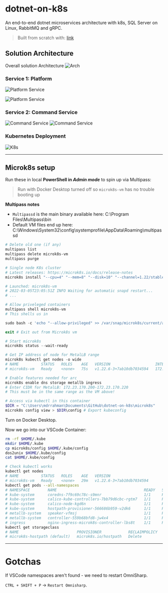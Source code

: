# dotnet-on-k8s
An end-to-end dotnet microservices architecture with k8s, SQL Server on Linux, RabbitMQ and gRPC.

> Built from scratch with: [link](https://www.youtube.com/watch?v=DgVjEo3OGBI)

## Solution Architecture

Overall solution Architecture
![Arch](_images/1.png)

### Service 1: Platform

![Platform Service](_images/4.png)

![Platform Service](_images/2.png)

### Service 2: Command Service

![Command Service](_images/5.png)
![Command Service](_images/3.png)

### Kubernetes Deployment
![K8s](_images/6.png)

---

## Microk8s setup

Run these in local **PowerShell in _Admin mode_** to spin up via Multipass:

> Run with Docker Desktop turned off so `microk8s-vm` has no trouble booting up

**Multipass notes**
* `Multipassd` is the main binary available here: C:\Program Files\Multipass\bin
* Default VM files end up here: C:\Windows\System32\config\systemprofile\AppData\Roaming\multipassd


```PowerShell
# Delete old one (if any)
multipass list
multipass delete microk8s-vm
multipass purge

# Single node K8s cluster
# Latest releases: https://microk8s.io/docs/release-notes
microk8s install "--cpu=4" "--mem=8" "--disk=10" "--channel=1.22/stable" -y

# Launched: microk8s-vm
# 2022-03-05T23:05:51Z INFO Waiting for automatic snapd restart...
# ...

# Allow priveleged containers
multipass shell microk8s-vm
# This shells us in

sudo bash -c 'echo "--allow-privileged" >> /var/snap/microk8s/current/args/kube-apiserver'

exit # Exit out from Microk8s vm

# Start microk8s
microk8s status --wait-ready

# Get IP address of node for MetalLB range
microk8s kubectl get nodes -o wide
# NAME          STATUS   ROLES    AGE   VERSION                    INTERNAL-IP      EXTERNAL-IP   OS-IMAGE             KERNEL-VERSION       CONTAINER-RUNTIME
# microk8s-vm   Ready    <none>   75s   v1.22.6-3+7ab10db7034594   172.23.170.128      <none>        Ubuntu 18.04.6 LTS   4.15.0-169-generic   containerd://1.5.2

# Enable features needed for arc
microk8s enable dns storage metallb ingress
# Enter CIDR for MetalLB: 172.23.170.200-172.23.170.220
# This must be in the same range as the VM above!

# Access via kubectl in this container
$DIR = "C:\Users\mdrrahman\Documents\GitHub\dotnet-on-k8s\microk8s"
microk8s config view > $DIR\config # Export kubeconfig
```

Turn on Docker Desktop.

Now we go into our VSCode Container:

```bash
rm -rf $HOME/.kube
mkdir $HOME/.kube
cp microk8s/config $HOME/.kube/config
dos2unix $HOME/.kube/config
cat $HOME/.kube/config

# Check kubectl works
kubectl get nodes
# NAME          STATUS   ROLES    AGE   VERSION
# microk8s-vm   Ready    <none>   29m   v1.22.6-3+7ab10db7034594
kubectl get pods --all-namespaces
# NAMESPACE        NAME                                       READY   STATUS    RESTARTS   AGE
# kube-system      coredns-7f9c69c78c-s9mnr                   1/1     Running   0          27m
# kube-system      calico-kube-controllers-7bb79d6cbc-rgtm7   1/1     Running   0          29m
# kube-system      calico-node-kgd6n                          1/1     Running   0          29m
# kube-system      hostpath-provisioner-566686b959-v2dk6      1/1     Running   0          26m
# metallb-system   speaker-vfmsj                              1/1     Running   0          24m
# metallb-system   controller-559b68bfd8-jw4x4                1/1     Running   0          24m
# ingress          nginx-ingress-microk8s-controller-lbs8t    1/1     Running   0          23m
kubectl get storageclass
# NAME                          PROVISIONER            RECLAIMPOLICY   VOLUMEBINDINGMODE   ALLOWVOLUMEEXPANSION   AGE
# microk8s-hostpath (default)   microk8s.io/hostpath   Delete          Immediate           false                  27m
```

---

# Gotchas

If VSCode namespaces aren't found - we need to restart OmniSharp.

`CTRL + SHIFT + P` -> `Restart Omnisharp`. 

